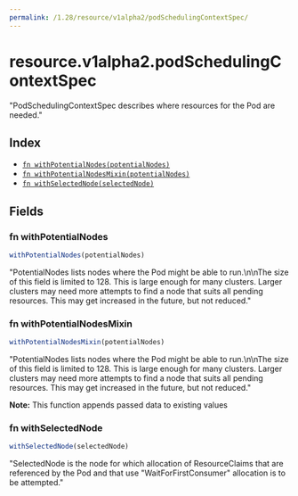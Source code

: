 ```yaml
---
permalink: /1.28/resource/v1alpha2/podSchedulingContextSpec/
---
```


# resource.v1alpha2.podSchedulingContextSpec

"PodSchedulingContextSpec describes where resources for the Pod are needed."

## Index

* [`fn withPotentialNodes(potentialNodes)`](#fn-withpotentialnodes)
* [`fn withPotentialNodesMixin(potentialNodes)`](#fn-withpotentialnodesmixin)
* [`fn withSelectedNode(selectedNode)`](#fn-withselectednode)

## Fields

### fn withPotentialNodes

```ts
withPotentialNodes(potentialNodes)
```

"PotentialNodes lists nodes where the Pod might be able to run.\n\nThe size of this field is limited to 128. This is large enough for many clusters. Larger clusters may need more attempts to find a node that suits all pending resources. This may get increased in the future, but not reduced."

### fn withPotentialNodesMixin

```ts
withPotentialNodesMixin(potentialNodes)
```

"PotentialNodes lists nodes where the Pod might be able to run.\n\nThe size of this field is limited to 128. This is large enough for many clusters. Larger clusters may need more attempts to find a node that suits all pending resources. This may get increased in the future, but not reduced."

**Note:** This function appends passed data to existing values

### fn withSelectedNode

```ts
withSelectedNode(selectedNode)
```

"SelectedNode is the node for which allocation of ResourceClaims that are referenced by the Pod and that use \"WaitForFirstConsumer\" allocation is to be attempted."